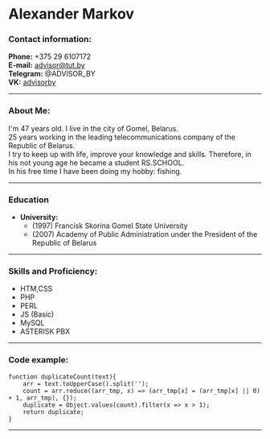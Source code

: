# Alexander Markov
### Contact information:

**Phone:** +375 29 6107172\
**E-mail:** advisor@tut.by\
**Telegram:** @ADVISOR_BY\
**VK:** [advisorby](https://vk.com/advisorby)

---

### About Me:
I'm 47 years old. I live in the city of Gomel, Belarus.\
25 years working in the leading telecommunications company of the Republic of Belarus.\
I try to keep up with life, improve your knowledge and skills. Therefore, in his not young age he became a student RS.SCHOOL.\
In his free time I have been doing my hobby: fishing.

---

### Education
* **University:**
    * (1997) Francisk Skorina Gomel State University
    * (2007) Academy of Public Administration under the President of the Republic of Belarus
 
---

### Skills and Proficiency:
* HTM,CSS
* PHP
* PERL
* JS (Basic)
* MySQL
* ASTERISK PBX

---

### Code example: 

```
function duplicateCount(text){
    arr = text.toUpperCase().split('');
    count = arr.reduce((arr_tmp, x) => (arr_tmp[x] = (arr_tmp[x] || 0) + 1, arr_tmp), {});
    duplicate = Object.values(count).filter(x => x > 1);
    return duplicate;
}
```

---